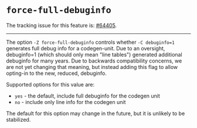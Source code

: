 # `force-full-debuginfo`

The tracking issue for this feature is: [#64405](https://github.com/rust-lang/rust/issues/64405).

---

The option `-Z force-full-debuginfo` controls whether `-C debuginfo=1` generates full debug info for
a codegen-unit.  Due to an oversight, debuginfo=1 (which should only mean "line tables") generated
additional debuginfo for many years.  Due to backwards compatibility concerns, we are not yet
changing that meaning, but instead adding this flag to allow opting-in to the new, reduced, debuginfo.

Supported options for this value are:
- `yes` - the default, include full debuginfo for the codegen unit
- `no`  - include only line info for the codegen unit

The default for this option may change in the future, but it is unlikely to be stabilized.
